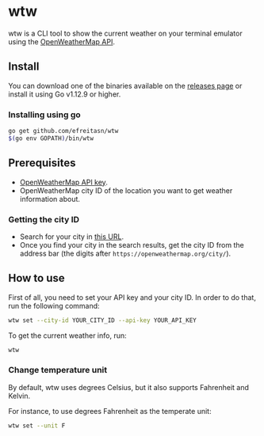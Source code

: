 # wtw
wtw is a CLI tool to show the current weather on your terminal emulator using the [OpenWeatherMap API](https://openweathermap.org/current).

## Install
You can download one of the binaries available on the [releases page](https://github.com/efreitasn/wtw/releases) or install it using Go v1.12.9 or higher.

### Installing using go
```bash
go get github.com/efreitasn/wtw
$(go env GOPATH)/bin/wtw
```

## Prerequisites
* [OpenWeatherMap API key](https://openweathermap.org/appid).
* OpenWeatherMap city ID of the location you want to get weather information about.

### Getting the city ID
* Search for your city in [this URL](https://openweathermap.org/find).
* Once you find your city in the search results, get the city ID from the address bar (the digits after `https://openweathermap.org/city/`).

## How to use
First of all, you need to set your API key and your city ID. In order to do that, run the following command:

```bash
wtw set --city-id YOUR_CITY_ID --api-key YOUR_API_KEY
```

To get the current weather info, run:
```bash
wtw
```

### Change temperature unit
By default, wtw uses degrees Celsius, but it also supports Fahrenheit and Kelvin.

For instance, to use degrees Fahrenheit as the temperate unit:
```bash
wtw set --unit F
```